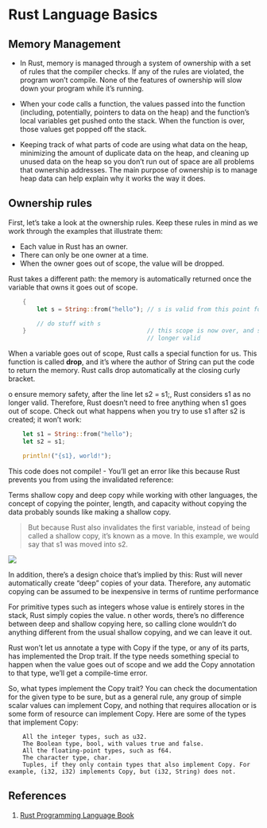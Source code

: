# Rust Language Basics

## Memory Management
- In Rust, memory is managed through a system of ownership with a set of rules that the compiler checks. If any of the rules are violated, the program won’t 
compile. None of the features of ownership will slow down your program while it’s running.

- When your code calls a function, the values passed into the function (including, potentially, pointers to data on the heap) and the function’s local 
variables get pushed onto the stack. When the function is over, those values get popped off the stack.

- Keeping track of what parts of code are using what data on the heap, minimizing the amount of duplicate data on the heap, and cleaning up unused data
  on the heap so you don’t run out of space are all problems that ownership addresses. The main purpose of ownership is to manage heap data can help explain why it works
  the way it does.

## Ownership rules
First, let’s take a look at the ownership rules. Keep these rules in mind as we work through the examples that illustrate them:
- Each value in Rust has an owner.
- There can only be one owner at a time.
- When the owner goes out of scope, the value will be dropped.

Rust takes a different path: the memory is automatically returned once the variable that owns it goes out of scope.
```rust
    {
        let s = String::from("hello"); // s is valid from this point forward

        // do stuff with s
    }                                  // this scope is now over, and s is no
                                       // longer valid
```
When a variable goes out of scope, Rust calls a special function for us. This function is called <b>drop</b>, and it’s where the author of String can put the code to return the memory. Rust calls drop automatically at the closing curly bracket.

o ensure memory safety, after the line let s2 = s1;, Rust considers s1 as no longer valid. Therefore, Rust doesn’t need to free anything when s1 goes out of scope. Check out what happens when you try to use s1 after s2 is created; it won’t work:
```rust
    let s1 = String::from("hello");
    let s2 = s1;

    println!("{s1}, world!");
```
This code does not compile! - You’ll get an error like this because Rust prevents you from using the invalidated reference:

 Terms shallow copy and deep copy while working with other languages, the concept of copying the pointer, length, and capacity without copying the data probably sounds like making a shallow copy. 
 
 > But because Rust also invalidates the first variable, instead of being called a shallow copy, it’s known as a     move. In this example, we would say that s1 was moved into s2. 

![](https://doc.rust-lang.org/book/img/trpl04-04.svg)

In addition, there’s a design choice that’s implied by this: Rust will never automatically create “deep” copies of your data. Therefore, any automatic copying can be assumed to be inexpensive in terms of runtime performance

For primitive types such as integers whose value is entirely stores in the stack, Rust simply copies the value. n other words, there’s no difference between deep and shallow copying here, so calling clone wouldn’t do anything different from the usual shallow copying, and we can leave it out.

Rust won’t let us annotate a type with Copy if the type, or any of its parts, has implemented the Drop trait. If the type needs something special to happen when the value goes out of scope and we add the Copy annotation to that type, we’ll get a compile-time error. 

So, what types implement the Copy trait? You can check the documentation for the given type to be sure, but as a general rule, any group of simple scalar values can implement Copy, and nothing that requires allocation or is some form of resource can implement Copy. Here are some of the types that implement Copy:

```
    All the integer types, such as u32.
    The Boolean type, bool, with values true and false.
    All the floating-point types, such as f64.
    The character type, char.
    Tuples, if they only contain types that also implement Copy. For example, (i32, i32) implements Copy, but (i32, String) does not.
```

## References
1. [Rust Programming Language Book](https://doc.rust-lang.org/book/ch04-01-what-is-ownership.html)
